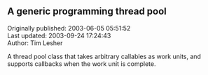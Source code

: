 ## A generic programming thread pool  
Originally published: 2003-06-05 05:51:52  
Last updated: 2003-09-24 17:24:43  
Author: Tim Lesher  
  
A thread pool class that takes arbitrary callables as work units, and supports callbacks when the work unit is complete.